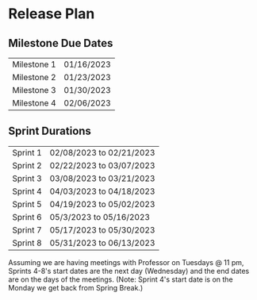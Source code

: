 # Release Plan 

## Milestone Due Dates
<table>
    <tbody>
        <tr>
            <td> Milestone 1 </td>
            <td>01/16/2023</td>
        </tr>
        <tr>
            <td>Milestone 2</td>
            <td>01/23/2023</td>
        </tr>
        <tr>
            <td>Milestone 3</td>
            <td>01/30/2023</td>
        </tr>
        <tr>
            <td>Milestone 4</td>
            <td>02/06/2023</td>
        </tr>
    </tbody>
</table>

## Sprint Durations
<table>
    <tbody>
        <tr>
            <td>Sprint 1 </td>
            <td>02/08/2023 to 02/21/2023</td>
        </tr>
        <tr>
            <td>Sprint 2</td>
            <td>02/22/2023 to 03/07/2023</td>
        </tr>
        <tr>
            <td>Sprint 3</td>
            <td>03/08/2023 to 03/21/2023</td>
        </tr>
        <tr>
            <td>Sprint 4</td>
            <td>04/03/2023 to 04/18/2023</td>
        </tr>
        <tr>
            <td>Sprint 5</td>
            <td>04/19/2023 to 05/02/2023</td>
        </tr>
        <tr>
            <td>Sprint 6</td>
            <td>05/3/2023 to 05/16/2023</td>
        </tr>
        <tr>
            <td>Sprint 7</td>
            <td>05/17/2023 to 05/30/2023</td>
        </tr>
        <tr>
            <td>Sprint 8</td>
            <td>05/31/2023 to 06/13/2023</td>
        </tr>
    </tbody>
</table>

Assuming we are having meetings with Professor on Tuesdays @ 11 pm, Sprints 4-8's start dates are the next day (Wednesday) and the end dates are on the days of the meetings. (Note: Sprint 4's start date is on the Monday we get back from Spring Break.) 